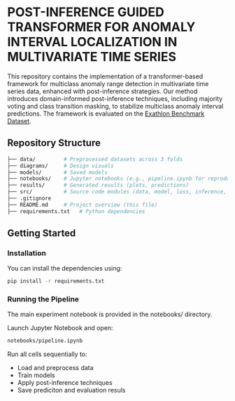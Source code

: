 # POST-INFERENCE GUIDED TRANSFORMER FOR ANOMALY INTERVAL LOCALIZATION IN MULTIVARIATE TIME SERIES
This repository contains the implementation of a transformer-based framework for multiclass anomaly range detection in multivariate time series data, enhanced with post-inference strategies. Our method introduces domain-informed post-inference techniques, including majority voting and class transition masking, to stabilize multiclass anomaly interval predictions. The framework is evaluated on the  [Exathlon Benchmark Dataset](https://github.com/exathlonbenchmark/exathlon).

## Repository Structure
```bash
├── data/         # Preprocessed datasets across 3 folds 
├── diagrams/     # Design visuals
├── models/       # Saved models 
├── notebooks/    # Jupyter notebooks (e.g., pipeline.ipynb for reproducing results)
├── results/      # Generated results (plots, predictions)
├── src/          # Source code modules (data, model, loss, inference, evaluator, utils, HPO (hyperparameter optimization))
├── .gitignore  
├── README.md     # Project overview (this file)
├── requirements.txt   # Python dependencies
```
## Getting Started
### Installation
You can install the dependencies using:
```bash
pip install -r requirements.txt
```
### Running the Pipeline
The main experiment notebook is provided in the notebooks/ directory.

Launch Jupyter Notebook and open:
```bash
notebooks/pipeline.ipynb
```
Run all cells sequentially to:
- Load and preprocess data
- Train models
- Apply post-inference techniques
- Save prediciton and evaluation resuls

